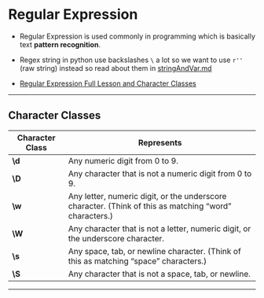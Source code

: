 # Regular Expression

* Regular Expression is used commonly in programming which is basically text __pattern recognition__.

* Regex string in python use backslashes `\` a lot so we want to use `r''` (raw string) instead
  so read about them in [stringAndVar.md](https://github.com/jakeTran42/Udemy/blob/master/AutomatingBoringPython/stringAndVar.md)

* [Regular Expression Full Lesson and Character Classes](https://automatetheboringstuff.com/chapter7/#calibre_link-61)

---

## Character Classes

| Character Class  | Represents  |
|---|---|
| **\d**  | Any numeric digit from 0 to 9.  |
| **\D**  | Any character that is not a numeric digit from 0 to 9.  |
| **\w**  | Any letter, numeric digit, or the underscore character. (Think of this as matching “word” characters.)  |
| **\W**  | Any character that is not a letter, numeric digit, or the underscore character.  |
| **\s**  | Any space, tab, or newline character. (Think of this as matching “space” characters.)  |
| **\S**  | Any character that is not a space, tab, or newline.  |

---
